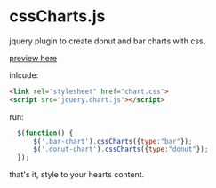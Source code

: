 # cssCharts.js
jquery plugin to create donut and bar charts with css,

[preview here](http://thysultan.com/projects/cssCharts/)

inlcude:

```html
<link rel="stylesheet" href="chart.css">
<script src="jquery.chart.js"></script>
```

run:

```javascript
  $(function() {
      $('.bar-chart').cssCharts({type:"bar"});
      $('.donut-chart').cssCharts({type:"donut"});
  });
```

that's it, style to your hearts content.
